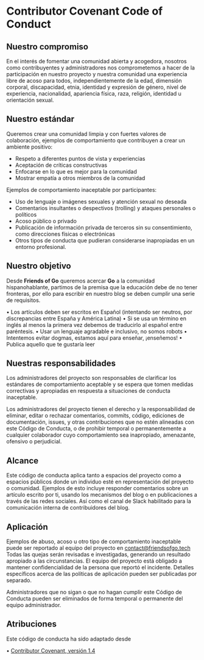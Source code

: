 # Contributor Covenant Code of Conduct

## Nuestro compromiso
En el interés de fomentar una comunidad abierta y acogedora, nosotros como contribuyentes y administradores nos comprometemos a hacer de la participación en nuestro proyecto y nuestra comunidad una experiencia libre de acoso para todos, independientemente de la edad, dimensión corporal, discapacidad, etnia, identidad y expresión de género, nivel de experiencia, nacionalidad, apariencia física, raza, religión, identidad u orientación sexual.

## Nuestro estándar
Queremos crear una comunidad limpia y con fuertes valores de colaboración, ejemplos de comportamiento que contribuyen a crear un ambiente positivo:

* Respeto a diferentes puntos de vista y experiencias
* Aceptación de críticas constructivas
* Enfocarse en lo que es mejor para la comunidad
* Mostrar empatía a otros miembros de la comunidad

Ejemplos de comportamiento inaceptable por participantes:

* Uso de lenguaje o imágenes sexuales y atención sexual no deseada
* Comentarios insultantes o despectivos (trolling) y ataques personales o políticos
* Acoso público o privado
* Publicación de información privada de terceros sin su consentimiento, como direcciones físicas o electrónicas
* Otros tipos de conducta que pudieran considerarse inapropiadas en un entorno profesional.

## Nuestro objetivo

Desde **Friends of Go** queremos acercar **Go** a la comunidad hispanohablante, partimos de la premisa que la educación debe de no tener fronteras, por ello para escribir en nuestro blog se deben cumplir una serie de requisitos.

• Los artículos deben ser escritos en Español (intentando ser neutros, por discrepancias entre España y América Latina)
• Si se usa un término en inglés al menos la primera vez debemos de traducirlo al español entre paréntesis.
• Usar un lenguaje agradable e inclusivo, no somos robots
• Intentemos evitar dogmas, estamos aquí para enseñar, ¡enseñemos!
• Publica aquello que te gustaría leer

## Nuestras responsabilidades

Los administradores del proyecto son responsables de clarificar los estándares de comportamiento aceptable y se espera que tomen medidas correctivas y apropiadas en respuesta a situaciones de conducta inaceptable.

Los administradores del proyecto tienen el derecho y la responsabilidad de eliminar, editar o rechazar comentarios, commits, código, ediciones de documentación, issues, y otras contribuciones que no estén alineadas con este Código de Conducta, o de prohibir temporal o permanentemente a cualquier colaborador cuyo comportamiento sea inapropiado, amenazante, ofensivo o perjudicial.

## Alcance

Este código de conducta aplica tanto a espacios del proyecto como a espacios públicos donde un individuo esté en representación del proyecto o comunidad. Ejemplos de esto incluye responder comentarios sobre un artículo escrito por ti, usando los mecanismos del blog o en publicaciones a través de las redes sociales. Así como el canal de Slack habilitado para la comunicación interna de contribuidores del blog.

## Aplicación

Ejemplos de abuso, acoso u otro tipo de comportamiento inaceptable puede ser reportado al equipo del proyecto en contact@friendsofgo.tech Todas las quejas serán revisadas e investigadas, generando un resultado apropiado a las circunstancias. El equipo del proyecto está obligado a mantener confidencialidad de la persona que reportó el incidente. Detalles específicos acerca de las políticas de aplicación pueden ser publicadas por separado.

Administradores que no sigan o que no hagan cumplir este Código de Conducta pueden ser eliminados de forma temporal o permanente del equipo administrador.

## Atribuciones 
Este código de conducta ha sido adaptado desde

• [Contributor Covenant, versión 1.4](https://www.contributor-covenant.org/es/version/1/4/code-of-conduct.html)
